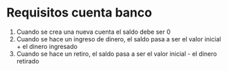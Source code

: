 # Requisitos cuenta banco

1. Cuando se crea una nueva cuenta el saldo debe ser 0
2.  Cuando se hace un ingreso de dinero, el saldo pasa a ser el valor inicial + el dinero ingresado
3. Cuando se hace un retiro, el saldo pasa a ser el valor inicial - el dinero retirado
